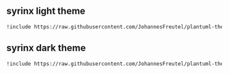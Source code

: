 ## syrinx light theme
```bash
!include https://raw.githubusercontent.com/JohannesFreutel/plantuml-theme/main/themes/puml-theme-syrinx_light.puml

```
## syrinx dark theme
```bash
!include https://raw.githubusercontent.com/JohannesFreutel/plantuml-theme/main/themes/puml-theme-syrinx_dark.puml
```